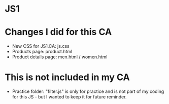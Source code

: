 # JS1

# Changes I did for this CA

- New CSS for JS1.CA: js.css
- Products page: product.html
- Product details page: men.html / women.html

# This is not included in my CA

- Practice folder: "filter.js" is only for practice and is not part of my coding for this JS - but I wanted to keep it for future reminder.
